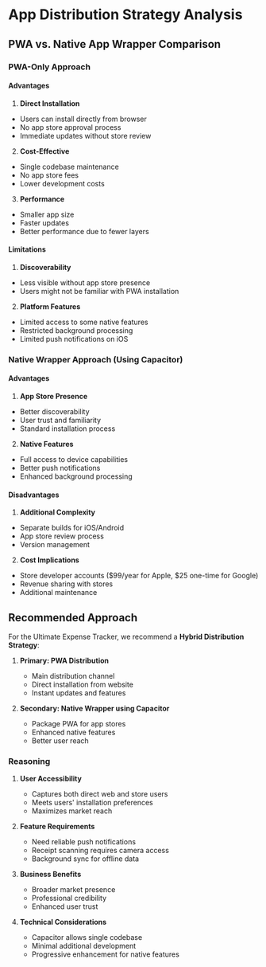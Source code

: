 # App Distribution Strategy Analysis

## PWA vs. Native App Wrapper Comparison

### PWA-Only Approach
#### Advantages
1. **Direct Installation**
  - Users can install directly from browser
  - No app store approval process
  - Immediate updates without store review

2. **Cost-Effective**
  - Single codebase maintenance
  - No app store fees
  - Lower development costs

3. **Performance**
  - Smaller app size
  - Faster updates
  - Better performance due to fewer layers

#### Limitations
1. **Discoverability**
  - Less visible without app store presence
  - Users might not be familiar with PWA installation

2. **Platform Features**
  - Limited access to some native features
  - Restricted background processing
  - Limited push notifications on iOS

### Native Wrapper Approach (Using Capacitor)
#### Advantages
1. **App Store Presence**
  - Better discoverability
  - User trust and familiarity
  - Standard installation process

2. **Native Features**
  - Full access to device capabilities
  - Better push notifications
  - Enhanced background processing

#### Disadvantages
1. **Additional Complexity**
  - Separate builds for iOS/Android
  - App store review process
  - Version management

2. **Cost Implications**
  - Store developer accounts ($99/year for Apple, $25 one-time for Google)
  - Revenue sharing with stores
  - Additional maintenance

## Recommended Approach
For the Ultimate Expense Tracker, we recommend a **Hybrid Distribution Strategy**:

1. **Primary: PWA Distribution**
   - Main distribution channel
   - Direct installation from website
   - Instant updates and features

2. **Secondary: Native Wrapper using Capacitor**
   - Package PWA for app stores
   - Enhanced native features
   - Better user reach

### Reasoning
1. **User Accessibility**
   - Captures both direct web and store users
   - Meets users' installation preferences
   - Maximizes market reach

2. **Feature Requirements**
   - Need reliable push notifications
   - Receipt scanning requires camera access
   - Background sync for offline data

3. **Business Benefits**
   - Broader market presence
   - Professional credibility
   - Enhanced user trust

4. **Technical Considerations**
   - Capacitor allows single codebase
   - Minimal additional development
   - Progressive enhancement for native features 
